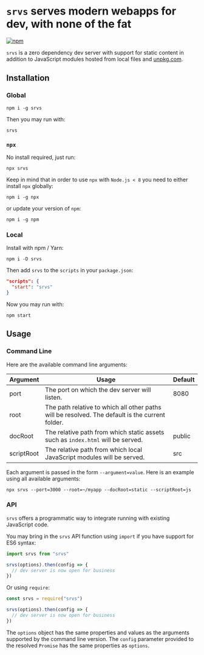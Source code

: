 # `srvs` serves modern webapps for dev, with none of the fat

[![npm](https://img.shields.io/npm/v/srvs.svg)](https://www.npmjs.org/package/srvs)

`srvs` is a zero dependency dev server with support for static content in addition to JavaScript modules hosted from local files and [unpkg.com](https://unpkg.com).

## Installation

### Global

```console
npm i -g srvs
```

Then you may run with:

```console
srvs
```

### `npx`

No install required, just run:

```console
npx srvs
```

Keep in mind that in order to use `npx` with `Node.js < 8` you need to either install `npx` globally:

```console
npm i -g npx
```

or update your version of `npm`:

```console
npm i -g npm
```

### Local

Install with npm / Yarn:

```console
npm i -D srvs
```

Then add `srvs` to the `scripts` in your `package.json`:

```json
"scripts": {
  "start": "srvs"
}
```

Now you may run with:

```console
npm start
```

## Usage

### Command Line

Here are the available command line arguments:

| Argument   | Usage                                                                                           | Default |
|------------|-------------------------------------------------------------------------------------------------|---------|
| port       | The port on which the dev server will listen.                                                   | 8080    |
| root       | The path relative to which all other paths will be resolved. The default is the current folder. |         |
| docRoot    | The relative path from which static assets such as `index.html` will be served.                 | public  |
| scriptRoot | The relative path from which local JavaScript modules will be served.                           | src     |

Each argument is passed in the form `--argument=value`. Here is an example using all available arguments:

```console
npx srvs --port=3000 --root=~/myapp --docRoot=static --scriptRoot=js
```

### API

`srvs` offers a programmatic way to integrate running with existing JavaScript code.

You may bring in the `srvs` API function using `import` if you have support for ES6 syntax:

```js
import srvs from "srvs"

srvs(options).then(config => {
  // dev server is now open for business
})
```

Or using `require`:

```js
const srvs = require("srvs")

srvs(options).then(config => {
  // dev server is now open for business
})
```

The `options` object has the same properties and values as the arguments supported by the command line version. The `config` parameter provided to the resolved `Promise` has the same properties as `options`.